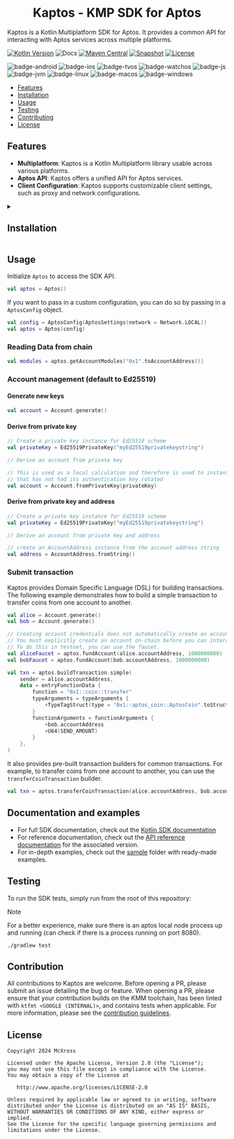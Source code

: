 <h1 align="center">Kaptos - KMP SDK for Aptos</h1>

Kaptos is a Kotlin Multiplatform SDK for Aptos. It provides a common API for interacting with Aptos services across
multiple platforms.

[![Kotlin Version](https://img.shields.io/badge/Kotlin-1.9.23-B125EA?logo=kotlin)](https://kotlinlang.org)
![Docs](https://github.com/mcxross/kaptos/actions/workflows/docs.yml/badge.svg)
[![Maven Central](https://img.shields.io/maven-central/v/xyz.mcxross.kaptos/kaptos.svg?label=Maven%20Central)](https://central.sonatype.com/artifact/xyz.mcxross.kaptos/kaptos)
[![Snapshot](https://img.shields.io/nexus/s/xyz.mcxross.kaptos/kaptos?server=https%3A%2F%2Fs01.oss.sonatype.org&label=Snapshot)](https://s01.oss.sonatype.org/content/repositories/snapshots/xyz/mcxross/kaptos/)
[![License](https://img.shields.io/badge/license-Apache%202.0-blue.svg)](LICENSE)

![badge-android](http://img.shields.io/badge/Platform-Android-brightgreen.svg?logo=android)
![badge-ios](http://img.shields.io/badge/Platform-iOS-orange.svg?logo=apple)
![badge-tvos](http://img.shields.io/badge/Platform-tvOS-lightgrey.svg?logo=apple)
![badge-watchos](http://img.shields.io/badge/Platform-watchOS-lightgrey.svg?logo=apple)
![badge-js](http://img.shields.io/badge/Platform-NodeJS-yellow.svg?logo=javascript)
![badge-jvm](http://img.shields.io/badge/Platform-JVM-red.svg?logo=openjdk)
![badge-linux](http://img.shields.io/badge/Platform-Linux-lightgrey.svg?logo=linux)
![badge-macos](http://img.shields.io/badge/Platform-macOS-orange.svg?logo=apple)
![badge-windows](http://img.shields.io/badge/Platform-Windows-blue.svg?logo=windows)

- [Features](#features)
- [Installation](#installation)
- [Usage](#usage)
- [Testing](#testing)
- [Contributing](#contributing)
- [License](#license)

## Features

- **Multiplatform**: Kaptos is a Kotlin Multiplatform library usable across various platforms.
- **Aptos API**: Kaptos offers a unified API for Aptos services.
- **Client Configuration**: Kaptos supports customizable client settings, such as proxy and network configurations.

<details>
<summary><h2>Installation</h2></summary>

### Multiplatform Project

Add the following to your common source set:

```kotlin
commonMain.dependencies {
    implementation("xyz.mcxross.kaptos:kaptos:<version>")
}
```

### Platform-Specific Project

To add Kaptos to a platform-specific project, you can add the following to your platform-specific source set:

#### Android

Kaptos provides two flavors for Android: `kaptos-android` and `kaptos-android-debug`. The `kaptos-android` flavor is
optimized for release builds, while the `kaptos-android-debug` flavor is optimized for debug builds.

```kotlin
dependencies {
    implementation("xyz.mcxross.kaptos:kaptos-android:<version>")
}
```

#### iOS

Kaptos provides artifacts for both iOS arm64 and x64 architectures. You can add the following to your iOS project:

##### iOS Arm64

```kotlin
dependencies {
    implementation("xyz.mcxross.kaptos:kaptos-iosArm64:<version>")
}
```

##### iOS x64

```kotlin
dependencies {
    implementation("xyz.mcxross.kaptos:kaptos-iosX64:<version>")
}
```

#### macOS

```kotlin
dependencies {
    implementation("xyz.mcxross.kaptos:kaptos-macos:<version>")
}
```

#### tvOS

```kotlin
dependencies {
    implementation("xyz.mcxross.kaptos:kaptos-tvos:<version>")
}
```

#### watchOS

Kaptos provides artifacts for both watchOS arm32, arm64 and x64 architectures. You can add the following to your watchOS
project:

```kotlin
dependencies {
    implementation("xyz.mcxross.kaptos:kaptos-watchosarm32:<version>")
}
```

```kotlin
dependencies {
    implementation("xyz.mcxross.kaptos:kaptos-watchosarm64:<version>")
}
```

```kotlin
dependencies {
    implementation("xyz.mcxross.kaptos:kaptos-watchosx64:<version>")
}
```

#### Js

```kotlin
dependencies {
    implementation("xyz.mcxross.kaptos:kaptos-js:<version>")
}
```

#### JVM

```kotlin
dependencies {
    implementation("xyz.mcxross.kaptos:kaptos-jvm:<version>")
}
```

#### Linux

Kaptos provides artifacts for both Linux arm64 and x64 architectures. You can add the following to your Linux project:

```kotlin
dependencies {
    implementation("xyz.mcxross.kaptos:kaptos-linuxarm64:<version>")
}
```

```kotlin
dependencies {
    implementation("xyz.mcxross.kaptos:kaptos-linuxx64:<version>")
}
```

#### Windows

```kotlin
dependencies {
    implementation("xyz.mcxross.kaptos:kaptos-mingw:<version>")
}
```

> [!NOTE]
> Snapshots are available via the Sonatype snapshots repository. To use snapshots, add the following to your project:

```kotlin
repositories {
    maven("https://s01.oss.sonatype.org/content/repositories/snapshots/")
}
```

</details>

## Usage

Initialize `Aptos` to access the SDK API.

```kotlin
val aptos = Aptos()
```

If you want to pass in a custom configuration, you can do so by passing in a `AptosConfig` object.

```kotlin
val config = AptosConfig(AptosSettings(network = Network.LOCAL))
val aptos = Aptos(config)
```

### Reading Data from chain

```kotlin
val modules = aptos.getAccountModules("0x1".toAccountAddress())
```

### Account management (default to Ed25519)

#### Generate new keys

```kotlin
val account = Account.generate()
```

#### Derive from private key
```kotlin
// Create a private key instance for Ed25519 scheme 
val privateKey = Ed25519PrivateKey("myEd25519privatekeystring")

// Derive an account from private key

// This is used as a local calculation and therefore is used to instantiate an `Account`
// that has not had its authentication key rotated
val account = Account.fromPrivateKey(privateKey)
```

#### Derive from private key and address

```kotlin
// Create a private key instance for Ed25519 scheme 
val privateKey = Ed25519PrivateKey("myEd25519privatekeystring")

// Derive an account from private key and address

// create an AccountAddress instance from the account address string
val address = AccountAddress.fromString()

```

### Submit transaction

Kaptos provides Domain Specific Language (DSL) for building transactions. The following example demonstrates how to build
a simple transaction to transfer coins from one account to another.

```kotlin
val alice = Account.generate()
val bob = Account.generate()

// Creating account credentials does not automatically create an account on-chain.
// You must explicitly create an account on-chain before you can interact with it.
// To do this in testnet, you can use the faucet.
val aliceFaucet = aptos.fundAccount(alice.accountAddress, 1000000000)
val bobFaucet = aptos.fundAccount(bob.accountAddress, 1000000000)

val txn = aptos.buildTransaction.simple(
    sender = alice.accountAddress,
    data = entryFunctionData {
        function = "0x1::coin::transfer"
        typeArguments = typeArguments {
            +TypeTagStruct(type = "0x1::aptos_coin::AptosCoin".toStructTag())
        }
        functionArguments = functionArguments {
            +bob.accountAddress
            +U64(SEND_AMOUNT)
        }
    },
)
```

It also provides pre-built transaction builders for common transactions. For example, to transfer coins from one account
to another, you can use the `transferCoinTransaction` builder.

```kotlin
val txn = aptos.transferCoinTransaction(alice.accountAddress, bob.accountAddress, 1_000_000UL)
```

## Documentation and examples

- For full SDK documentation, check out the [Kotlin SDK documentation](https://preview.aptos.dev/sdks/kotlin-sdk/)
- For reference documentation, check out the [API reference documentation](https://mcxross.github.io/kaptos/) for the associated version.
- For in-depth examples, check out the [sample](./sample) folder with ready-made examples.

## Testing

To run the SDK tests, simply run from the root of this repository:

> [!NOTE] 
> For a better experience, make sure there is an aptos local node process up and running (can check if there is a
> process running on port 8080).

```shell
./gradlew test 
```

## Contribution

All contributions to Kaptos are welcome. Before opening a PR, please submit an issue detailing the bug or feature. When opening a PR, please ensure that your contribution builds on the KMM toolchain, has been linted with `ktfmt <GOOGLE (INTERNAL)>`, and contains tests when applicable. For more information, please see the [contribution guidelines](CONTRIBUTING.md).

## License

    Copyright 2024 McXross

    Licensed under the Apache License, Version 2.0 (the "License");
    you may not use this file except in compliance with the License.
    You may obtain a copy of the License at

       http://www.apache.org/licenses/LICENSE-2.0

    Unless required by applicable law or agreed to in writing, software
    distributed under the License is distributed on an "AS IS" BASIS,
    WITHOUT WARRANTIES OR CONDITIONS OF ANY KIND, either express or implied.
    See the License for the specific language governing permissions and
    limitations under the License.

[maven-central]: https://search.maven.org/search?q=g:xyz.mcxross.kaptos

